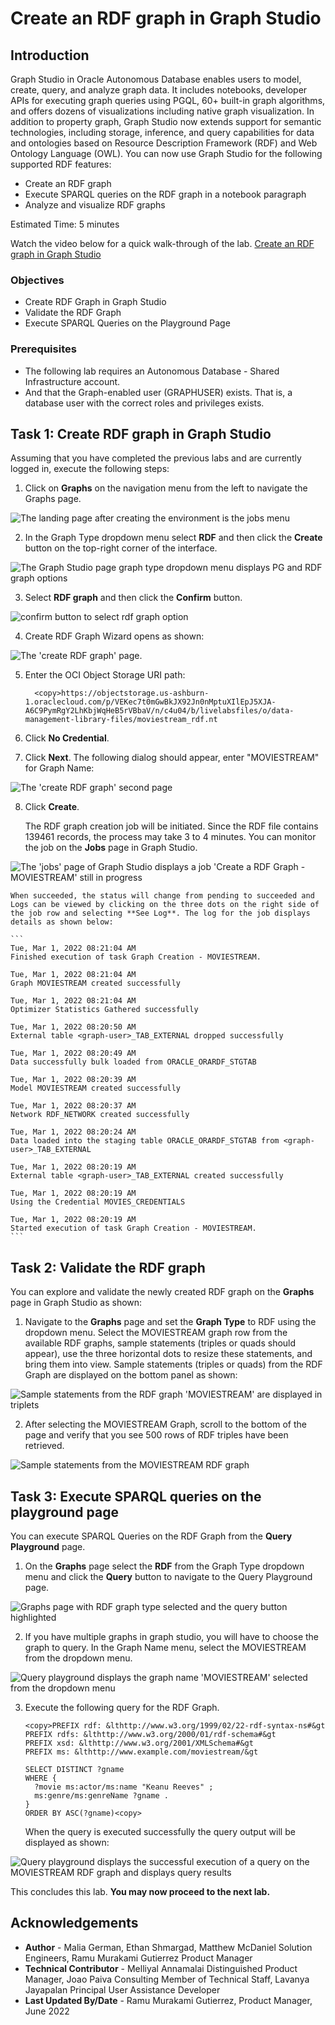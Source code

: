 # Create an RDF graph in Graph Studio

## Introduction
Graph Studio in Oracle Autonomous Database enables users to model, create, query, and analyze graph data. It includes notebooks, developer APIs for executing graph queries using PGQL, 60+ built-in graph algorithms, and offers dozens of visualizations including native graph visualization.
In addition to property graph, Graph Studio now extends support for semantic technologies, including storage, inference, and query capabilities for data and ontologies based on Resource Description Framework (RDF) and Web Ontology Language (OWL).
You can now use Graph Studio for the following supported RDF features:
- Create an RDF graph
- Execute SPARQL queries on the RDF graph in a notebook paragraph
- Analyze and visualize RDF graphs

Estimated Time: 5 minutes

Watch the video below for a quick walk-through of the lab.
[Create an RDF graph in Graph Studio](videohub:1_hyi4jq4z)

### Objectives
- Create RDF Graph in Graph Studio
- Validate the RDF Graph
- Execute SPARQL Queries on the Playground Page

### Prerequisites
- The following lab requires an Autonomous Database - Shared Infrastructure account.
- And that the Graph-enabled user (GRAPHUSER) exists. That is, a database user with the correct roles and privileges exists.

## Task 1: Create RDF graph in Graph Studio

Assuming that you have completed the previous labs and are currently logged in, execute the following steps:

1. Click on **Graphs** on the navigation menu from the left to navigate the Graphs page.

  ![The landing page after creating the environment is the jobs menu](./images/graph-studio-job-screen.png "")

2. In the Graph Type dropdown menu select **RDF** and then click the **Create** button on the top-right corner of the interface.

  ![The Graph Studio page graph type dropdown menu displays PG and RDF graph options](./images/graph-studio-graphs.png "")

3. Select **RDF graph** and then click the **Confirm** button.

  ![confirm button to select rdf graph option](./images/click-confirm-rdf.png "")

4. Create RDF Graph Wizard opens as shown:

  ![The 'create RDF graph' page.](./images/create-rdf-graph.png "")

5. Enter the OCI Object Storage URI path:

    ```
      <copy>https://objectstorage.us-ashburn-1.oraclecloud.com/p/VEKec7t0mGwBkJX92Jn0nMptuXIlEpJ5XJA-A6C9PymRgY2LhKbjWqHeB5rVBbaV/n/c4u04/b/livelabsfiles/o/data-management-library-files/moviestream_rdf.nt
    ```

6. Click **No Credential**.

7. Click **Next**.
    The following dialog should appear, enter "MOVIESTREAM" for Graph Name:

  ![The 'create RDF graph' second page](./images/create-rdf-graph-2.png "")

8. Click **Create**.

    The RDF graph creation job will be initiated. Since the RDF file contains 139461 records, the process may take 3 to 4 minutes. You can monitor the job on the **Jobs** page in Graph Studio.

  ![The 'jobs' page of Graph Studio displays a job 'Create a RDF Graph - MOVIESTREAM' still in progress](./images/graph-studio-jobs.png "")

    When succeeded, the status will change from pending to succeeded and Logs can be viewed by clicking on the three dots on the right side of the job row and selecting **See Log**. The log for the job displays details as shown below:

    ```
    Tue, Mar 1, 2022 08:21:04 AM
    Finished execution of task Graph Creation - MOVIESTREAM.

    Tue, Mar 1, 2022 08:21:04 AM
    Graph MOVIESTREAM created successfully

    Tue, Mar 1, 2022 08:21:04 AM
    Optimizer Statistics Gathered successfully

    Tue, Mar 1, 2022 08:20:50 AM
    External table <graph-user>_TAB_EXTERNAL dropped successfully

    Tue, Mar 1, 2022 08:20:49 AM
    Data successfully bulk loaded from ORACLE_ORARDF_STGTAB

    Tue, Mar 1, 2022 08:20:39 AM
    Model MOVIESTREAM created successfully

    Tue, Mar 1, 2022 08:20:37 AM
    Network RDF_NETWORK created successfully

    Tue, Mar 1, 2022 08:20:24 AM
    Data loaded into the staging table ORACLE_ORARDF_STGTAB from <graph-user>_TAB_EXTERNAL

    Tue, Mar 1, 2022 08:20:19 AM
    External table <graph-user>_TAB_EXTERNAL created successfully

    Tue, Mar 1, 2022 08:20:19 AM
    Using the Credential MOVIES_CREDENTIALS

    Tue, Mar 1, 2022 08:20:19 AM
    Started execution of task Graph Creation - MOVIESTREAM.
    ```

## Task 2: Validate the RDF graph

You can explore and validate the newly created RDF graph on the **Graphs** page in Graph Studio as shown:

1. Navigate to the **Graphs** page and set the **Graph Type** to RDF using the dropdown menu. Select the MOVIESTREAM graph row from the available RDF graphs, sample statements (triples or quads should appear), use the three horizontal dots to resize these statements, and bring them into view. Sample statements (triples or quads) from the RDF Graph are displayed on the bottom panel as shown:

  ![Sample statements from the RDF graph 'MOVIESTREAM' are displayed in triplets](./images/graph-sample-statements.png "")

2. After selecting the MOVIESTREAM Graph, scroll to the bottom of the page and verify that you see 500 rows of RDF triples have been retrieved.

  ![Sample statements from the MOVIESTREAM RDF graph](./images/sample-statements.png "")

## Task 3: Execute SPARQL queries on the playground page

You can execute SPARQL Queries on the RDF Graph from the **Query Playground** page.

1. On the **Graphs** page select the **RDF** from the Graph Type dropdown menu and click the **Query** button to navigate to the Query Playground page.

  ![Graphs page with RDF graph type selected and the query button highlighted](./images/graph-type.png "")

2. If you have multiple graphs in graph studio, you will have to choose the graph to query. In the Graph Name menu, select the MOVIESTREAM from the dropdown menu.

  ![Query playground displays the graph name 'MOVIESTREAM' selected from the dropdown menu](./images/query-playground.png "")

3. Execute the following query for the RDF Graph.

    ```
    <copy>PREFIX rdf: &lthttp://www.w3.org/1999/02/22-rdf-syntax-ns#&gt
    PREFIX rdfs: &lthttp://www.w3.org/2000/01/rdf-schema#&gt
    PREFIX xsd: &lthttp://www.w3.org/2001/XMLSchema#&gt
    PREFIX ms: &lthttp://www.example.com/moviestream/&gt

    SELECT DISTINCT ?gname
    WHERE {
      ?movie ms:actor/ms:name "Keanu Reeves" ;
      ms:genre/ms:genreName ?gname .
    }
    ORDER BY ASC(?gname)<copy>
    ```

      When the query is executed successfully the query output will be displayed as shown:

  ![Query playground displays the successful execution of a query on the MOVIESTREAM RDF graph and displays query results](./images/query-playground-script.png "")

This concludes this lab. **You may now proceed to the next lab.**

## Acknowledgements

- **Author** -  Malia German, Ethan Shmargad, Matthew McDaniel Solution Engineers, Ramu Murakami Gutierrez Product Manager
- **Technical Contributor** -  Melliyal Annamalai Distinguished Product Manager, Joao Paiva Consulting Member of Technical Staff, Lavanya Jayapalan Principal User Assistance Developer
- **Last Updated By/Date** - Ramu Murakami Gutierrez, Product Manager, June 2022
